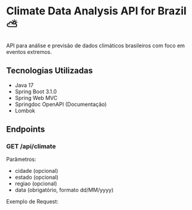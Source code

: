 # Climate Data Analysis API for Brazil ⛅

API para análise e previsão de dados climáticos brasileiros com foco em eventos extremos.

## Tecnologias Utilizadas
- Java 17
- Spring Boot 3.1.0
- Spring Web MVC
- Springdoc OpenAPI (Documentação)
- Lombok

## Endpoints

### GET /api/climate
Parâmetros:
- cidade (opcional)
- estado (opcional)
- regiao (opcional)
- data (obrigatório, formato dd/MM/yyyy)

Exemplo de Request:
